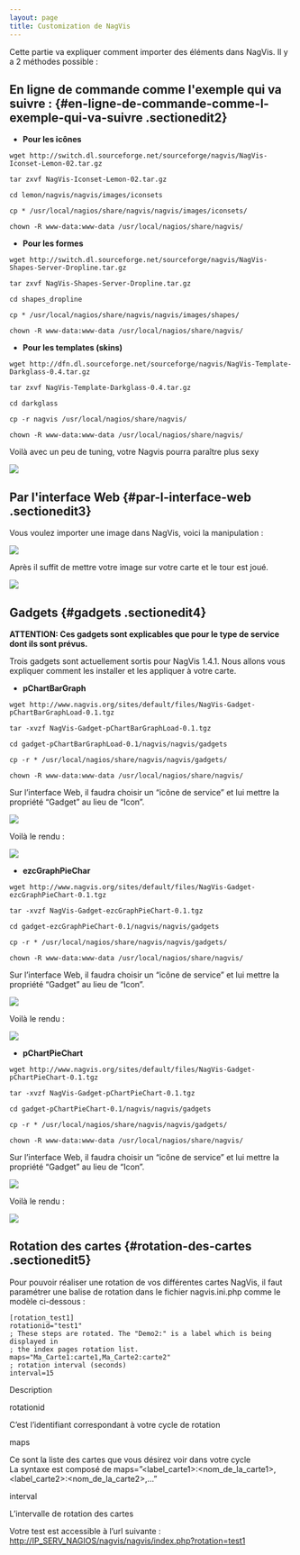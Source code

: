 ```yaml
---
layout: page
title: Customization de NagVis
---
```


Cette partie va expliquer comment importer des éléments dans NagVis. Il
y a 2 méthodes possible :

En ligne de commande comme l'exemple qui va suivre : {#en-ligne-de-commande-comme-l-exemple-qui-va-suivre .sectionedit2}
----------------------------------------------------

-   **Pour les icônes**

~~~
wget http://switch.dl.sourceforge.net/sourceforge/nagvis/NagVis-Iconset-Lemon-02.tar.gz

tar zxvf NagVis-Iconset-Lemon-02.tar.gz

cd lemon/nagvis/nagvis/images/iconsets

cp * /usr/local/nagios/share/nagvis/nagvis/images/iconsets/

chown -R www-data:www-data /usr/local/nagios/share/nagvis/
~~~

-   **Pour les formes**

~~~
wget http://switch.dl.sourceforge.net/sourceforge/nagvis/NagVis-Shapes-Server-Dropline.tar.gz

tar zxvf NagVis-Shapes-Server-Dropline.tar.gz

cd shapes_dropline

cp * /usr/local/nagios/share/nagvis/nagvis/images/shapes/

chown -R www-data:www-data /usr/local/nagios/share/nagvis/
~~~

-   **Pour les templates (skins)**

~~~
wget http://dfn.dl.sourceforge.net/sourceforge/nagvis/NagVis-Template-Darkglass-0.4.tar.gz

tar zxvf NagVis-Template-Darkglass-0.4.tar.gz

cd darkglass

cp -r nagvis /usr/local/nagios/share/nagvis/

chown -R www-data:www-data /usr/local/nagios/share/nagvis/
~~~

Voilà avec un peu de tuning, votre Nagvis pourra paraître plus sexy

[![](../..//assets/media/addons/addons/nagvis/nagvis-map_custom.png@w=700&h=330)](../..//_detail/addons/addons/nagvis/nagvis-map_custom.png@id=nagios%253Aaddons%253Anagvis%253Acustomisation-nagvis.html "addons:addons:nagvis:nagvis-map_custom.png")

Par l'interface Web {#par-l-interface-web .sectionedit3}
-------------------

Vous voulez importer une image dans NagVis, voici la manipulation :

[![](../..//assets/media/addons/addons/nagvis/nagvis-import.png)](../..//_detail/addons/addons/nagvis/nagvis-import.png@id=nagios%253Aaddons%253Anagvis%253Acustomisation-nagvis.html "addons:addons:nagvis:nagvis-import.png")

Après il suffit de mettre votre image sur votre carte et le tour est
joué.

[![](../..//assets/media/addons/addons/nagvis/nagvis-map_custom2.png@w=700&h=330)](../..//_detail/addons/addons/nagvis/nagvis-map_custom2.png@id=nagios%253Aaddons%253Anagvis%253Acustomisation-nagvis.html "addons:addons:nagvis:nagvis-map_custom2.png")

Gadgets {#gadgets .sectionedit4}
-------

**ATTENTION: Ces gadgets sont explicables que pour le type de service
dont ils sont prévus.**

Trois gadgets sont actuellement sortis pour NagVis 1.4.1. Nous allons
vous expliquer comment les installer et les appliquer à votre carte.

-   **pChartBarGraph**

~~~
wget http://www.nagvis.org/sites/default/files/NagVis-Gadget-pChartBarGraphLoad-0.1.tgz

tar -xvzf NagVis-Gadget-pChartBarGraphLoad-0.1.tgz

cd gadget-pChartBarGraphLoad-0.1/nagvis/nagvis/gadgets

cp -r * /usr/local/nagios/share/nagvis/nagvis/gadgets/

chown -R www-data:www-data /usr/local/nagios/share/nagvis/
~~~

Sur l’interface Web, il faudra choisir un “icône de service” et lui
mettre la propriété “Gadget” au lieu de “Icon”.

[![](../..//assets/media/addons/addons/nagvis/nagvis-gadget_pgraphload.png@w=700&h=370)](../..//_detail/addons/addons/nagvis/nagvis-gadget_pgraphload.png@id=nagios%253Aaddons%253Anagvis%253Acustomisation-nagvis.html "addons:addons:nagvis:nagvis-gadget_pgraphload.png")

Voilà le rendu :

[![](../..//assets/media/addons/addons/nagvis/nagvis-gadget_pgraphload_rendu.png@w=700&h=370)](../..//_detail/addons/addons/nagvis/nagvis-gadget_pgraphload_rendu.png@id=nagios%253Aaddons%253Anagvis%253Acustomisation-nagvis.html "addons:addons:nagvis:nagvis-gadget_pgraphload_rendu.png")

-   **ezcGraphPieChar**

~~~
wget http://www.nagvis.org/sites/default/files/NagVis-Gadget-ezcGraphPieChart-0.1.tgz

tar -xvzf NagVis-Gadget-ezcGraphPieChart-0.1.tgz

cd gadget-ezcGraphPieChart-0.1/nagvis/nagvis/gadgets

cp -r * /usr/local/nagios/share/nagvis/nagvis/gadgets/

chown -R www-data:www-data /usr/local/nagios/share/nagvis/
~~~

Sur l’interface Web, il faudra choisir un “icône de service” et lui
mettre la propriété “Gadget” au lieu de “Icon”.

[![](../..//assets/media/addons/addonsnagvisnagvis-gadget_ezcgraphpiechart.png)](../..//_detail/addons/addonsnagvisnagvis-gadget_ezcgraphpiechart.png@id=nagios%253Aaddons%253Anagvis%253Acustomisation-nagvis.html "addons:addonsnagvisnagvis-gadget_ezcgraphpiechart.png")

Voilà le rendu :

[![](../..//assets/media/addons/addonsnagvisnagvis-gadget_ezcgraphpiechart_rendu.png)](../..//_detail/addons/addonsnagvisnagvis-gadget_ezcgraphpiechart_rendu.png@id=nagios%253Aaddons%253Anagvis%253Acustomisation-nagvis.html "addons:addonsnagvisnagvis-gadget_ezcgraphpiechart_rendu.png")

-   **pChartPieChart**

~~~
wget http://www.nagvis.org/sites/default/files/NagVis-Gadget-pChartPieChart-0.1.tgz

tar -xvzf NagVis-Gadget-pChartPieChart-0.1.tgz

cd gadget-pChartPieChart-0.1/nagvis/nagvis/gadgets

cp -r * /usr/local/nagios/share/nagvis/nagvis/gadgets/

chown -R www-data:www-data /usr/local/nagios/share/nagvis/
~~~

Sur l’interface Web, il faudra choisir un “icône de service” et lui
mettre la propriété “Gadget” au lieu de “Icon”.

[![](../..//assets/media/addons/addons/nagvis/nagvis-gadget_pgraphpiechart.png)](../..//_detail/addons/addons/nagvis/nagvis-gadget_pgraphpiechart.png@id=nagios%253Aaddons%253Anagvis%253Acustomisation-nagvis.html "addons:addons:nagvis:nagvis-gadget_pgraphpiechart.png")

Voilà le rendu :

[![](../..//assets/media/addons/addons/nagvis/nagvis-gadget_pgraphpiechart_rendu.png@w=700&h=360)](../..//_detail/addons/addons/nagvis/nagvis-gadget_pgraphpiechart_rendu.png@id=nagios%253Aaddons%253Anagvis%253Acustomisation-nagvis.html "addons:addons:nagvis:nagvis-gadget_pgraphpiechart_rendu.png")

Rotation des cartes {#rotation-des-cartes .sectionedit5}
-------------------

Pour pouvoir réaliser une rotation de vos différentes cartes NagVis, il
faut paramétrer une balise de rotation dans le fichier nagvis.ini.php
comme le modèle ci-dessous :

~~~
[rotation_test1]
rotationid="test1"
; These steps are rotated. The "Demo2:" is a label which is being displayed in
; the index pages rotation list.
maps="Ma_Carte1:carte1,Ma_Carte2:carte2"
; rotation interval (seconds)
interval=15
~~~

Description

rotationid

C’est l’identifiant correspondant à votre cycle de rotation

maps

Ce sont la liste des cartes que vous désirez voir dans votre cycle\
 La syntaxe est composé de
maps=”\<label\_carte1\>:\<nom\_de\_la\_carte1\>,\<label\_carte2\>:\<nom\_de\_la\_carte2\>,…”

interval

L’intervalle de rotation des cartes

Votre test est accessible à l’url suivante :
[http://IP\_SERV\_NAGIOS/nagvis/nagvis/index.php?rotation=test1](http://IP_SERV_NAGIOS/nagvis/nagvis/index.php?rotation=test1 "http://IP_SERV_NAGIOS/nagvis/nagvis/index.php?rotation=test1")